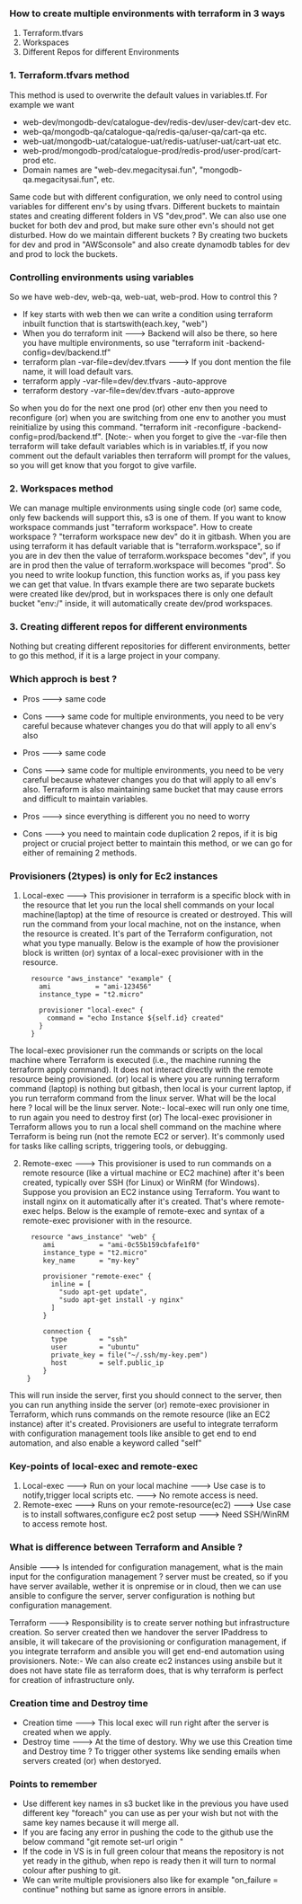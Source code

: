 ### How to create multiple environments with terraform in 3 ways
1. Terraform.tfvars
2. Workspaces 
3. Different Repos for different Environments

### 1. Terraform.tfvars method
This method is used to overwrite the default values in variables.tf. For example we want 
- web-dev/mongodb-dev/catalogue-dev/redis-dev/user-dev/cart-dev etc.
- web-qa/mongodb-qa/catalogue-qa/redis-qa/user-qa/cart-qa etc.
- web-uat/mongodb-uat/catalogue-uat/redis-uat/user-uat/cart-uat etc.
- web-prod/mongodb-prod/catalogue-prod/redis-prod/user-prod/cart-prod etc.
- Domain names are "web-dev.megacitysai.fun", "mongodb-qa.megacitysai.fun", etc.

Same code but with different configuration, we only need to control using variables for different env's by using tfvars. Different buckets to maintain states and creating different folders in VS "dev,prod". We can also use one bucket for both dev and prod, but make sure other evn's should not get disturbed. How do we maintain different buckets ? By creating two buckets for dev and prod in "AWSconsole" and also create dynamodb tables for dev and prod to lock the buckets.

### Controlling environments using variables
So we have web-dev, web-qa, web-uat, web-prod. How to control this ?
- If key starts with web then we can write a condition using terraform inbuilt function that is
  startswith(each.key, "web")
- When you do terraform init ---> Backend will also be there, so here you have multiple environments, so use
  "terraform init -backend-config=dev/backend.tf"
- terraform plan -var-file=dev/dev.tfvars ---> If you dont mention the file name, it will load default vars.
- terraform apply -var-file=dev/dev.tfvars -auto-approve
- terraform destory -var-file=dev/dev.tfvars -auto-approve

So when you do for the next one prod (or) other env then you need to reconfigure (or) when you are switching from one env to another you must reinitialize by using this command. "terraform init -reconfigure -backend-config=prod/backend.tf". [Note:- when you forget to give the -var-file then terraform will take default variables which is in variables.tf, if you now comment out the default variables then terraform will prompt for the values, so you will get know that you forgot to give varfile.

### 2. Workspaces method
We can manage multiple environments using single code (or) same code, only few backends will support this, s3 is one of them. If you want to know workspace commands just "terraform workspace". How to create workspace ? "terraform workspace new dev" do it in gitbash. When you are using terraform it has default variable that is "terraform.workspace", so if you are in dev then the value of terraform.workspace becomes "dev", if you are in prod then the value of terraform.workspace will becomes "prod". So you need to write lookup function, this function works as, if you pass key we can get that value. In tfvars example there are two separate buckets were created like dev/prod, but in workspaces there is only one default bucket "env:/" inside, it will automatically create dev/prod workspaces.

### 3. Creating different repos for different environments
Nothing but creating different repositories for different environments, better to go this method, if it is a large project in your company.

### Which approch is best ?
- Pros ---> same code
- Cons ---> same code for multiple environments, you need to be very careful because whatever changes you do
  that will apply to all env's also

- Pros ---> same code
- Cons ---> same code for multiple environments, you need to be very careful because whatever changes you do that will apply to all env's also. Terraform is also maintaining same bucket that may cause errors and difficult to maintain variables.

- Pros ---> since everything is different you no need to worry
- Cons ---> you need to maintain code duplication 2 repos, if it is big project or crucial project better to maintain this method, or we can go for either of remaining 2 methods.

### Provisioners (2types) is only for Ec2 instances
1. Local-exec ---> This provisioner in terraform is a specific block with in the resource that let you
   run the local shell commands on your local machine(laptop) at the time of resource is created or
   destroyed. This will run the command from your local machine, not on the instance, when the resource
   is created. It's part of the Terraform configuration, not what you type manually. Below is the example
   of how the provisioner block is written (or) syntax of a local-exec provisioner with in the resource.

         resource "aws_instance" "example" {
           ami           = "ami-123456"
           instance_type = "t2.micro"

           provisioner "local-exec" {
             command = "echo Instance ${self.id} created"
           }
         }

The local-exec provisioner run the commands or scripts on the local machine where Terraform is executed (i.e., the machine running the terraform apply command). It does not interact directly with the remote resource being provisioned. (or) local is where you are running terraform command (laptop) is nothing but gitbash, then local is your current laptop, if you run terraform command from the linux server. What will be the local here ? local will be the linux server. Note:- local-exec will run only one time, to run again you need to destroy first (or) The local-exec provisioner in Terraform allows you to run a local shell command on the machine where Terraform is being run (not the remote EC2 or server). It's commonly used for tasks like calling scripts, triggering tools, or debugging.

2. Remote-exec ---> This provisioner is used to run commands on a remote resource (like a virtual machine or EC2 machine) after it's been created, typically over SSH (for Linux) or WinRM (for Windows). Suppose you provision an EC2 instance using Terraform. You want to install nginx on it automatically after it's created. That's where remote-exec helps. Below is the example of remote-exec and syntax of a remote-exec provisioner with in the resource.

         resource "aws_instance" "web" {
            ami           = "ami-0c55b159cbfafe1f0"
            instance_type = "t2.micro"
            key_name      = "my-key"
        
            provisioner "remote-exec" {
              inline = [
                "sudo apt-get update",
                "sudo apt-get install -y nginx"
              ]
            }
      
            connection {
              type        = "ssh"
              user        = "ubuntu"
              private_key = file("~/.ssh/my-key.pem")
              host        = self.public_ip
            }
        }

This will run inside the server, first you should connect to the server, then you can run anything inside the server (or) remote-exec provisioner in Terraform, which runs commands on the remote resource (like an EC2 instance) after it's created. Provisioners are useful to integrate terraform with configuration management tools like ansible to get end to end automation, and also enable a keyword called "self"

### Key-points of local-exec and remote-exec
1. Local-exec ---> Run on your local machine ---> Use case is to notify,trigger local scripts etc. ---> No remote access is need.
2. Remote-exec ---> Runs on your remote-resource(ec2) ---> Use case is to install softwares,configure ec2 post setup ---> Need SSH/WinRM to access remote host.

### What is difference between Terraform and Ansible ?
Ansible ---> Is intended for configuration management, what is the main input for the configuration management ? server must be created, so if you have server available, wether it is onpremise or in cloud, then we can use ansible to configure the server, server configuration is nothing but configuration management.

Terraform ---> Responsibility is to create server nothing but infrastructure creation. So server created then we handover the server IPaddress to ansible, it will takecare of the provisioning or configuration management, if you integrate terraform and ansible you will get end-end automation using provisioners. Note:- We can also create ec2 instances using ansbile but it does not have state file as terraform does, that is why terraform is perfect for creation of infrastructure only.

### Creation time and Destroy time
- Creation time ---> This local exec will run right after the server is created when we apply.
- Destroy time ---> At the time of destory.
Why we use this Creation time and Destroy time ? To trigger other systems like sending emails when servers created (or) when destoryed.

### Points to remember
- Use different key names in s3 bucket like in the previous you have used different key "foreach" you can use   as per your wish but not with the same key names because it will merge all.
- If you are facing any error in pushing the code to the github use the below command
  "git remote set-url origin <URL>"
- If the code in VS is in full green colour that means the repository is not yet ready in the github, when
  repo is ready then it will turn to normal colour after pushing to git.
- We can write multiple provisioners also like for example "on_failure = continue" nothing but same as ignore   errors in ansible.
